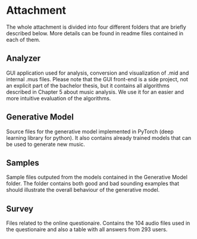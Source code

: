# Attachment

The whole attachment is divided into four different folders that are briefly described below. More details can be found in readme files contained in each of them.


## Analyzer

GUI application used for analysis, conversion and visualization of .mid and internal .mus files. Please note that the GUI front-end is a side project, not an explicit part of the bachelor thesis, but it contains all algorithms described in Chapter 5 about music analysis. We use it for an easier and more intuitive evaluation of the algorithms.


## Generative Model

Source files for the generative model implemented in PyTorch (deep learning library for python). It also contains already trained models that can be used to generate new music.


## Samples

Sample files outputed from the models contained in the Generative Model folder. The folder contains both good and bad sounding examples that should illustrate the overall behaviour of the generative model.


## Survey

Files related to the online questionaire. Contains the 104 audio files used in the questionaire and also a table with all answers from 293 users.